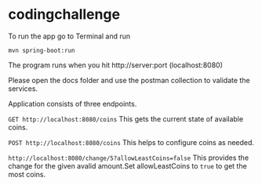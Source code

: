 # codingchallenge

To run the app go to Terminal and run

```mvn spring-boot:run```

The program runs when you hit http://server:port (localhost:8080)

Please open the docs folder and use the postman collection to validate the services.

Application consists of three endpoints.

```GET http://localhost:8080/coins```
This gets the current state of available coins.

```POST http://localhost:8080/coins```
This helps to configure coins as needed.

```http://localhost:8080/change/5?allowLeastCoins=false```
This provides the change for the given avalid amount.Set allowLeastCoins to ```true``` to get the most coins.


